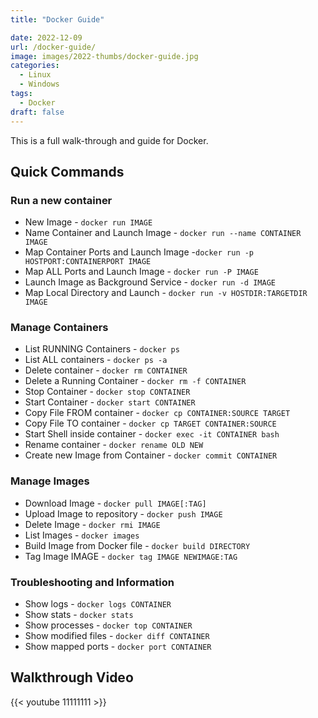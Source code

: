 ```yaml
---
title: "Docker Guide"

date: 2022-12-09
url: /docker-guide/
image: images/2022-thumbs/docker-guide.jpg
categories:
  - Linux
  - Windows
tags:
  - Docker
draft: false
---
```

This is a full walk-through and guide for Docker. 
<!--more-->

## Quick Commands

### Run a new container

- New Image - `docker run IMAGE`
- Name Container and Launch Image - `docker run --name CONTAINER IMAGE`
- Map Container Ports and Launch Image -`docker run -p HOSTPORT:CONTAINERPORT IMAGE`
- Map ALL Ports and Launch Image - `docker run -P IMAGE`
- Launch Image as Background Service - `docker run -d IMAGE`
- Map Local Directory and Launch - `docker run -v HOSTDIR:TARGETDIR IMAGE`

### Manage Containers

- List RUNNING Containers - `docker ps`
- List ALL containers - `docker ps -a`
- Delete container - `docker rm CONTAINER`
- Delete a Running Container - `docker rm -f CONTAINER`
- Stop Container - `docker stop CONTAINER`
- Start Container - `docker start CONTAINER`
- Copy File FROM container - `docker cp CONTAINER:SOURCE TARGET`
- Copy File TO container - `docker cp TARGET CONTAINER:SOURCE`
- Start Shell inside container - `docker exec -it CONTAINER bash`
- Rename container - `docker rename OLD NEW`
- Create new Image from Container - `docker commit CONTAINER`

### Manage Images

- Download Image - `docker pull IMAGE[:TAG]`
- Upload Image to repository - `docker push IMAGE`
- Delete Image - `docker rmi IMAGE`
- List Images - `docker images`
- Build Image from Docker file - `docker build DIRECTORY`
- Tag Image IMAGE - `docker tag IMAGE NEWIMAGE:TAG`

### Troubleshooting and Information

- Show logs - `docker logs CONTAINER`
- Show stats - `docker stats`
- Show processes - `docker top CONTAINER`
- Show modified files - `docker diff CONTAINER`
- Show mapped ports - `docker port CONTAINER`

## Walkthrough Video

{{< youtube 11111111 >}}
